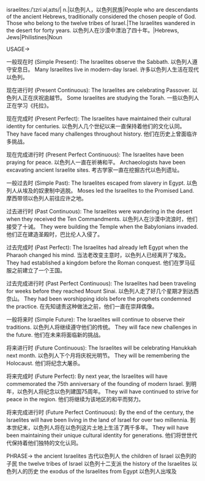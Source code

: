 israelites:/ˈɪzriːəlˌaɪts/| n.|以色列人，以色列民族|People who are descendants of the ancient Hebrews, traditionally considered the chosen people of God.  Those who belong to the twelve tribes of Israel.|The Israelites wandered in the desert for forty years. 以色列人在沙漠中漂泊了四十年。|Hebrews, Jews|Philistines|Noun

USAGE->

一般现在时 (Simple Present):
The Israelites observe the Sabbath.  以色列人遵守安息日。
Many Israelites live in modern-day Israel. 许多以色列人生活在现代以色列。

现在进行时 (Present Continuous):
The Israelites are celebrating Passover. 以色列人正在庆祝逾越节。
Some Israelites are studying the Torah. 一些以色列人正在学习《托拉》。

现在完成时 (Present Perfect):
The Israelites have maintained their cultural identity for centuries. 以色列人几个世纪以来一直保持着他们的文化认同。
They have faced many challenges throughout history. 他们在历史上曾面临许多挑战。


现在完成进行时 (Present Perfect Continuous):
The Israelites have been praying for peace. 以色列人一直在祈祷和平。
Archaeologists have been excavating ancient Israelite sites. 考古学家一直在挖掘古代以色列遗址。

一般过去时 (Simple Past):
The Israelites escaped from slavery in Egypt. 以色列人从埃及的奴隶制中逃脱。
Moses led the Israelites to the Promised Land. 摩西带领以色列人前往应许之地。

过去进行时 (Past Continuous):
The Israelites were wandering in the desert when they received the Ten Commandments. 以色列人在沙漠中流浪时，他们接受了十诫。
They were building the Temple when the Babylonians invaded.  他们正在建造圣殿时，巴比伦人入侵了。

过去完成时 (Past Perfect):
The Israelites had already left Egypt when the Pharaoh changed his mind. 当法老改变主意时，以色列人已经离开了埃及。
They had established a kingdom before the Roman conquest.  他们在罗马征服之前建立了一个王国。

过去完成进行时 (Past Perfect Continuous):
The Israelites had been traveling for weeks before they reached Mount Sinai. 以色列人走了好几个星期才到达西奈山。
They had been worshipping idols before the prophets condemned the practice.  在先知谴责这种做法之前，他们一直在崇拜偶像。


一般将来时 (Simple Future):
The Israelites will continue to observe their traditions. 以色列人将继续遵守他们的传统。
They will face new challenges in the future. 他们在未来将面临新的挑战。


将来进行时 (Future Continuous):
The Israelites will be celebrating Hanukkah next month. 以色列人下个月将庆祝光明节。
They will be remembering the Holocaust. 他们将纪念大屠杀。

将来完成时 (Future Perfect):
By next year, the Israelites will have commemorated the 75th anniversary of the founding of modern Israel. 到明年，以色列人将纪念以色列建国75周年。
They will have continued to strive for peace in the region. 他们将继续为该地区的和平而努力。

将来完成进行时 (Future Perfect Continuous):
By the end of the century, the Israelites will have been living in the land of Israel for over two millennia. 到本世纪末，以色列人将在以色列这片土地上生活了两千多年。
They will have been maintaining their unique cultural identity for generations. 他们将世世代代保持着他们独特的文化认同。



PHRASE->
the ancient Israelites 古代以色列人
the children of Israel 以色列的子民
the twelve tribes of Israel 以色列十二支派
the history of the Israelites 以色列人的历史
the exodus of the Israelites from Egypt 以色列人出埃及



